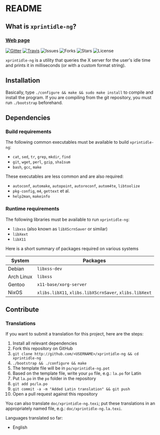 # README

## What is `xprintidle-ng`?

### [Web page][website]

[![Gitter][badge-gitter]][gitter]
[![Travis][badge-travis]][travis]
![Issues][badge-gh-issues]
![Forks][badge-gh-forks] 
![Stars][badge-gh-stars] 
![License][badge-license]

`xprintidle-ng` is a utility that queries the X server for the user's idle time
and prints it in milliseconds (or with a custom format string).

## Installation

Basically, type `./configure && make && sudo make install` to compile and
install the program. If you are compiling from the git repository, you must
run `./bootstrap` beforehand.

## Dependencies

### Build requirements

The following common executables must be available to build `xprintidle-ng`:
  * `cat`, `sed`, `tr`, `grep`, `mkdir`, `find`
  * `git`, `wget`, `perl`, `gzip`, `sha1sum`
  * `bash`, `gcc`, `make`

These executables are less common and are also required:
  * `autoconf`, `automake`, `autopoint`, `autoreconf`, `autom4te`, `libtoolize`
  * `pkg-config`, `m4`, `gettext` et al.
  * `help2man`, `makeinfo`

### Runtime requirements

The following libraries must be available to run `xprintidle-ng`:
  * `libxss` (also known as `libXScrnSaver` or similar)
  * `libXext`
  * `libX11`

Here is a short summary of packages required on various systems

| System     | Packages                                                        |
| ---------- | --------------------------------------------------------------- |
| Debian     | `libxss-dev`                                                    |
| Arch Linux | `libxss`                                                        |
| Gentoo     | `x11-base/xorg-server`                                          |
| NixOS      | `xlibs.libX11`, `xlibs.libXScrnSaver`, `xlibs.libXext`          |

## Contribute

### Translations

If you want to submit a translation for this project, here are the steps:
  1.  Install all relevant dependencies
  2.  Fork this repository on GitHub
  3.  `git clone http://github.com/<USERNAME>/xprintidle-ng && cd xprintidle-ng`
  4.  `./bootstrap && ./configure && make`
  5.  The template file will be in `po/xprintidle-ng.pot`
  6.  Based on the template file, write your `po` file, e.g.: `la.po` for Latin
  7.  Put `la.po` in the `po` folder in the repository
  8.  `git add po/la.po`
  9.  `git commit -a -m "Added Latin translation" && git push`
  10. Open a pull request against this repository

You can also translate `doc/xprintidle-ng.texi`; put these translations in an
appropriately named file, e.g.: `doc/xprintidle-ng.la.texi`.

Languages translated so far:
  * English




[website]:         https://taktoa.github.io/xprintidle-ng
[gitter]:          https://gitter.im/taktoa/xprintidle-ng
[travis]:          https://travis-ci.org/taktoa/xprintidle-ng

[badge-gitter]:    https://img.shields.io/badge/gitter-%E2%86%92-blue.svg
[badge-travis]:    https://img.shields.io/travis/taktoa/xprintidle-ng.svg
[badge-gh-issues]: https://img.shields.io/github/issues/taktoa/xprintidle-ng.svg
[badge-gh-forks]:  https://img.shields.io/github/forks/taktoa/xprintidle-ng.svg
[badge-gh-stars]:  https://img.shields.io/github/stars/taktoa/xprintidle-ng.svg
[badge-license]:   https://img.shields.io/badge/license-GPL-blue.svg
